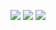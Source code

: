 <p align="center" >  
  <img  src="https://github-readme-stats.vercel.app/api?username=Lonick32&show_icons=true&hide_border=true&count_private=true&theme=dark"/>
  <img  src="https://github-readme-streak-stats.herokuapp.com/?user=Lonick32&theme=dark"/>
  <img  src="https://github-readme-stats.vercel.app/api/top-langs/?username=Lonick32"/>

</p>
